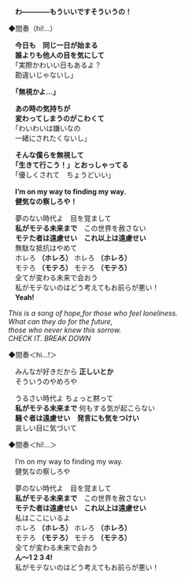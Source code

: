 　**わ――――もういいですそういうの！**

◆間奏（hi!…）

　**今日も　同じ一日が始まる  
 　誰よりも他人の目を気にして**  
　「実際かわいい日もあるよ？  
 　勘違いじゃないし」

　**「無視かよ…」**

　**あの時の気持ちが  
　変わってしまうのがこわくて**  
　「わいわいは嫌いなの  
　一緒にされたくないし」

　**そんな僕らを無視して  
　「生きて行こう！」とおっしゃってる**  
　「優しくされて　ちょうどいい」

　**I’m on my way to finding my way.**  
　**健気なの察しろや！**

　夢のない時代よ　目を覚まして  
　**私がモテる未来まで**　この世界を赦さない  
　**モテた者は遠慮せい　これ以上は遠慮せい**  
　無駄な抵抗はやめて  
　ホレろ **（ホレろ）** ホレろ **（ホレろ）**  
　モテろ **（モテろ）** モテろ **（モテろ）**  
　全てが変わる未来で会おう  
　私がモテないのはどう考えてもお前らが悪い！  
 　**Yeah!**

*This is a song of hope,for those who feel loneliness.  
What can they do for the future,  
those who never knew this sorrow.  
CHECK IT. BREAK DOWN*

◆間奏＜hi…!＞

　みんなが好きだから **正しいとか**  
　そういうのやめろや  

　うるさい時代よ ちょっと黙って  
　**私がモテる未来まで** 何もする気が起こらない  
　**騒ぐ者は遠慮せい　発言にも気をつけい**  
　哀しい目に気づいて

◆間奏＜hi!…＞

　I’m on my way to finding my way.  
　健気なの察しろや

　夢のない時代よ　目を覚まして  
　**私がモテる未来まで**　この世界を赦さない  
　**モテた者は遠慮せい　これ以上は遠慮せい**  
　私はここにいるよ  
　ホレろ **（ホレろ）** ホレろ **（ホレろ）**  
　モテろ **（モテろ）** モテろ **（モテろ）**  
　全てが変わる未来で会おう  
　**ん～1 2 3 4!**  
　私がモテないのはどう考えてもお前らが悪い！

